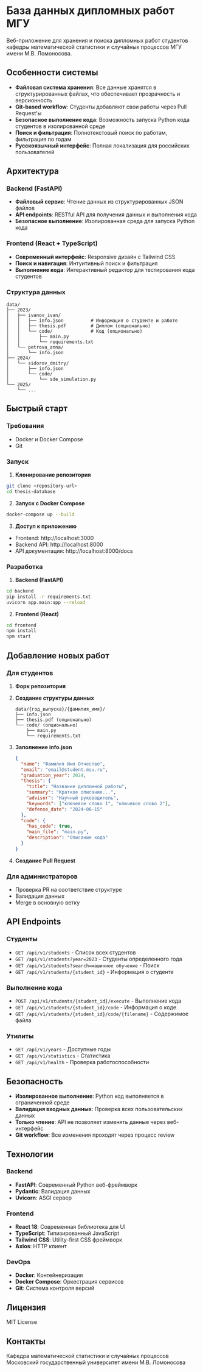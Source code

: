 # База данных дипломных работ МГУ

Веб-приложение для хранения и поиска дипломных работ студентов кафедры математической статистики и случайных процессов МГУ имени М.В. Ломоносова.

## Особенности системы

- **Файловая система хранения**: Все данные хранятся в структурированных файлах, что обеспечивает прозрачность и версионность
- **Git-based workflow**: Студенты добавляют свои работы через Pull Request'ы
- **Безопасное выполнение кода**: Возможность запуска Python кода студентов в изолированной среде
- **Поиск и фильтрация**: Полнотекстовый поиск по работам, фильтрация по годам
- **Русскоязычный интерфейс**: Полная локализация для российских пользователей

## Архитектура

### Backend (FastAPI)
- **Файловый сервис**: Чтение данных из структурированных JSON файлов
- **API endpoints**: RESTful API для получения данных и выполнения кода
- **Безопасное выполнение**: Изолированная среда для запуска Python кода

### Frontend (React + TypeScript)
- **Современный интерфейс**: Responsive дизайн с Tailwind CSS
- **Поиск и навигация**: Интуитивный поиск и фильтрация
- **Выполнение кода**: Интерактивный редактор для тестирования кода студентов

### Структура данных

```
data/
├── 2023/
│   ├── ivanov_ivan/
│   │   ├── info.json          # Информация о студенте и работе
│   │   ├── thesis.pdf         # Диплом (опционально)
│   │   └── code/              # Код (опционально)
│   │       ├── main.py
│   │       └── requirements.txt
│   └── petrova_anna/
│       └── info.json
├── 2024/
│   └── sidorov_dmitry/
│       ├── info.json
│       └── code/
│           └── sde_simulation.py
└── 2025/
    └── ...
```

## Быстрый старт

### Требования
- Docker и Docker Compose
- Git

### Запуск

1. **Клонирование репозитория**
```bash
git clone <repository-url>
cd thesis-database
```

2. **Запуск с Docker Compose**
```bash
docker-compose up --build
```

3. **Доступ к приложению**
- Frontend: http://localhost:3000
- Backend API: http://localhost:8000
- API документация: http://localhost:8000/docs

### Разработка

1. **Backend (FastAPI)**
```bash
cd backend
pip install -r requirements.txt
uvicorn app.main:app --reload
```

2. **Frontend (React)**
```bash
cd frontend
npm install
npm start
```

## Добавление новых работ

### Для студентов

1. **Форк репозитория**
2. **Создание структуры данных**
   ```
   data/{год_выпуска}/{фамилия_имя}/
   ├── info.json
   ├── thesis.pdf (опционально)
   └── code/ (опционально)
       ├── main.py
       └── requirements.txt
   ```

3. **Заполнение info.json**
   ```json
   {
     "name": "Фамилия Имя Отчество",
     "email": "email@student.msu.ru",
     "graduation_year": 2024,
     "thesis": {
       "title": "Название дипломной работы",
       "summary": "Краткое описание...",
       "advisor": "Научный руководитель",
       "keywords": ["ключевое слово 1", "ключевое слово 2"],
       "defense_date": "2024-06-15"
     },
     "code": {
       "has_code": true,
       "main_file": "main.py",
       "description": "Описание кода"
     }
   }
   ```

4. **Создание Pull Request**

### Для администраторов

- Проверка PR на соответствие структуре
- Валидация данных
- Merge в основную ветку

## API Endpoints

### Студенты
- `GET /api/v1/students` - Список всех студентов
- `GET /api/v1/students?year=2023` - Студенты определенного года
- `GET /api/v1/students?search=машинное обучение` - Поиск
- `GET /api/v1/students/{student_id}` - Информация о студенте

### Выполнение кода
- `POST /api/v1/students/{student_id}/execute` - Выполнение кода
- `GET /api/v1/students/{student_id}/code` - Информация о коде
- `GET /api/v1/students/{student_id}/code/{filename}` - Содержимое файла

### Утилиты
- `GET /api/v1/years` - Доступные годы
- `GET /api/v1/statistics` - Статистика
- `GET /api/v1/health` - Проверка работоспособности

## Безопасность

- **Изолированное выполнение**: Python код выполняется в ограниченной среде
- **Валидация входных данных**: Проверка всех пользовательских данных
- **Только чтение**: API не позволяет изменять данные через веб-интерфейс
- **Git workflow**: Все изменения проходят через процесс review

## Технологии

### Backend
- **FastAPI**: Современный Python веб-фреймворк
- **Pydantic**: Валидация данных
- **Uvicorn**: ASGI сервер

### Frontend
- **React 18**: Современная библиотека для UI
- **TypeScript**: Типизированный JavaScript
- **Tailwind CSS**: Utility-first CSS фреймворк
- **Axios**: HTTP клиент

### DevOps
- **Docker**: Контейнеризация
- **Docker Compose**: Оркестрация сервисов
- **Git**: Система контроля версий

## Лицензия

MIT License

## Контакты

Кафедра математической статистики и случайных процессов  
Московский государственный университет имени М.В. Ломоносова

